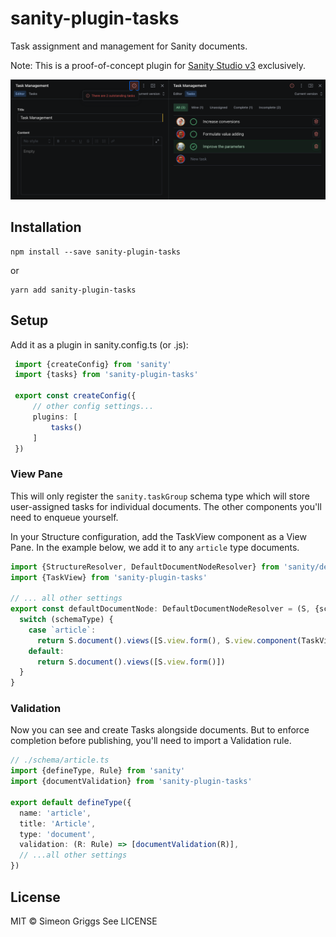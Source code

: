 # sanity-plugin-tasks

Task assignment and management for Sanity documents.

Note: This is a proof-of-concept plugin for [Sanity Studio v3](https://beta.sanity.io/docs) exclusively.

![Task management interface in Studio](./img/sanity-plugin-tasks.png)

## Installation

```
npm install --save sanity-plugin-tasks
```

or

```
yarn add sanity-plugin-tasks
```

## Setup

Add it as a plugin in sanity.config.ts (or .js):

```ts
 import {createConfig} from 'sanity'
 import {tasks} from 'sanity-plugin-tasks'

 export const createConfig({
     // other config settings...
     plugins: [
         tasks()
     ]
 })
```

### View Pane

This will only register the `sanity.taskGroup` schema type which will store user-assigned tasks for individual documents. The other components you'll need to enqueue yourself.

In your Structure configuration, add the TaskView component as a View Pane. In the example below, we add it to any `article` type documents.

```ts
import {StructureResolver, DefaultDocumentNodeResolver} from 'sanity/desk'
import {TaskView} from 'sanity-plugin-tasks'

// ... all other settings
export const defaultDocumentNode: DefaultDocumentNodeResolver = (S, {schemaType}) => {
  switch (schemaType) {
    case `article`:
      return S.document().views([S.view.form(), S.view.component(TaskView).title('Tasks')])
    default:
      return S.document().views([S.view.form()])
  }
}
```

### Validation

Now you can see and create Tasks alongside documents. But to enforce completion before publishing, you'll need to import a Validation rule.

```ts
// ./schema/article.ts
import {defineType, Rule} from 'sanity'
import {documentValidation} from 'sanity-plugin-tasks'

export default defineType({
  name: 'article',
  title: 'Article',
  type: 'document',
  validation: (R: Rule) => [documentValidation(R)],
  // ...all other settings
})
```

## License

MIT © Simeon Griggs
See LICENSE
